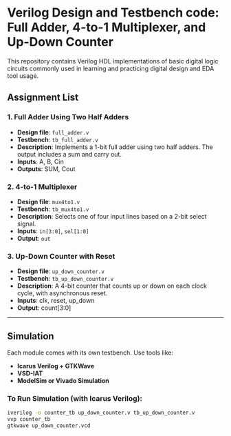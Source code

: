 # Verilog Design and Testbench code: Full Adder, 4-to-1 Multiplexer, and Up-Down Counter

This repository contains Verilog HDL implementations of basic digital logic circuits commonly used in learning and practicing digital design and EDA tool usage.

##  Assignment List

### 1. Full Adder Using Two Half Adders
- **Design file**: `full_adder.v`
- **Testbench**: `tb_full_adder.v`
- **Description**: Implements a 1-bit full adder using two half adders. The output includes a sum and carry out.
- **Inputs**: A, B, Cin
- **Outputs**: SUM, Cout

### 2. 4-to-1 Multiplexer
- **Design file**: `mux4to1.v`
- **Testbench**: `tb_mux4to1.v`
- **Description**: Selects one of four input lines based on a 2-bit select signal.
- **Inputs**: `in[3:0]`, `sel[1:0]`
- **Output**: `out`

### 3. Up-Down Counter with Reset
- **Design file**: `up_down_counter.v`
- **Testbench**: `tb_up_down_counter.v`
- **Description**: A 4-bit counter that counts up or down on each clock cycle, with asynchronous reset.
- **Inputs**: clk, reset, up_down
- **Output**: count[3:0]

---

##  Simulation

Each module comes with its own testbench. Use tools like:
- **Icarus Verilog + GTKWave**
- **VSD-IAT**
- **ModelSim or Vivado Simulation**

### To Run Simulation (with Icarus Verilog):
```bash
iverilog -o counter_tb up_down_counter.v tb_up_down_counter.v
vvp counter_tb
gtkwave up_down_counter.vcd
